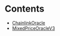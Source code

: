 

# Contents
- [ChainlinkOracle](ChainlinkOracle.sol\contract.ChainlinkOracle.md)
- [MixedPriceOracleV3](MixedPriceOracleV3.sol\contract.MixedPriceOracleV3.md)
